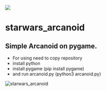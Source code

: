 ![](https://img.shields.io/badge/Python-3.8-blue) 
# starwars_arcanoid
## Simple Arcanoid on pygame.
- For using need to copy repository 
- install python
- install pygame
 (pip install pygame)
- and run arcanoid.py (python3 arcanoid.py)<br>


![starwars_arcanoid](https://user-images.githubusercontent.com/48394924/220041538-ab8fe128-b953-48da-9bca-82ed4b058745.jpg)

